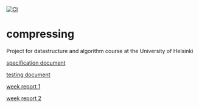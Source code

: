 [![CI](https://github.com/eevahanka/compressing/actions/workflows/main.yml/badge.svg)](https://github.com/eevahanka/compressing/actions/workflows/main.yml)
# compressing
Project for datastructure and algorithm course at the University of Helsinki

[specification document](documentation/specification_document.md)

[testing document](documentation/testing_document.md)

[week report 1](documentation/week_report1.md)

[week report 2](documentation/week_report2.md)

